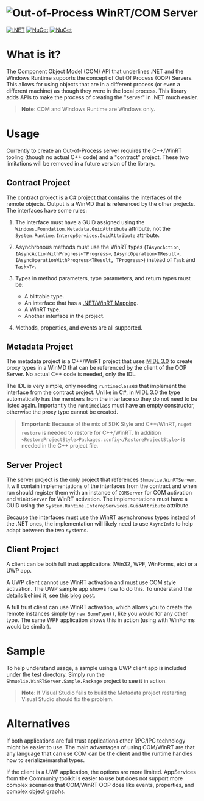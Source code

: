 ![Out-of-Process WinRT/COM Server](https://raw.githubusercontent.com/shmuelie/Shmuelie.WinRTServer/main/Shmuelie.WinRTServer.Title.png)
==================================================================

[![.NET](https://github.com/Shmuelie/Shmuelie.WinRTServer/workflows/.NET/badge.svg)][1] [![NuGet](https://img.shields.io/nuget/dt/Shmuelie.WinRTServer.svg)][2] [![NuGet](https://img.shields.io/nuget/vpre/Shmuelie.WinRTServer.svg)][3]

# What is it?

The Component Object Model (COM) API that underlines .NET and the Windows
Runtime supports the concept of Out Of Process (OOP) Servers. This allows for
using objects that are in a different process (or even a different machine) as
though they were in the local process. This library adds APIs to make the
process of creating the "server" in .NET much easier.

> **Note**: COM and Windows Runtime are Windows only.

# Usage

Currently to create an Out-of-Process server requires the C++/WinRT tooling
(though no actual C++ code) and a "contract" project. These two limitations will
be removed in a future version of the library.

## Contract Project

The contract project is a C# project that contains the interfaces of the remote
objects. Output is a WinMD that is referenced by the other projects. The interfaces have some rules:

1. The interface must have a GUID assigned using the
   `Windows.Foundation.Metadata.GuidAttribute` attribute, not the
   `System.Runtime.InteropServices.GuidAttribute` attribute.
2. Asynchronous methods must use the WinRT types (`IAsyncAction`,
   `IAsyncActionWithProgress<TProgress>`, `IAsyncOperation<TResult>`,
   `IAsyncOperationWithProgress<TResult, TProgress>`) instead of `Task` and
   `Task<T>`.
3. Types in method parameters, type parameters, and return types must be:

   - A blittable type.
   - An interface that has a [.NET/WinRT Mapping][4].
   - A WinRT type.
   - Another interface in the project.

4. Methods, properties, and events are all supported.

## Metadata Project

The metadata project is a C++/WinRT project that uses [MIDL 3.0][5] to create
proxy types in a WinMD that can be referenced by the client of the OOP Server.
No actual C++ code is needed, only the IDL.

The IDL is very simple, only needing `runtimeclass`es that implement the
interface from the contract project. Unlike in C#, in MIDL 3.0 the type
automatically has the members from the interface so they do not need to be
listed again. Importantly the `runtimeclass` must have an empty constructor,
otherwise the proxy type cannot be created.

> :exclamation:**Important**: Because of the mix of SDK Style and C++/WinRT,
> `nuget restore` is needed to restore for C++/WinRT. In addition
> `<RestoreProjectStyle>Packages.config</RestoreProjectStyle>` is needed in the
> C++ project file.

## Server Project

The server project is the only project that references `Shmuelie.WinRTServer`.
It will contain implementations of the interfaces from the contract and when run
should register them with an instance of `COMServer` for COM activation and
`WinRtServer` for WinRT activation. The implementations must have a GUID using
the `System.Runtime.InteropServices.GuidAttribute` attribute.

Because the interfaces must use the WinRT asynchronous types instead of the .NET
ones, the implementation will likely need to use `AsyncInfo` to help adapt
between the two systems.

## Client Project

A client can be both full trust applications (Win32, WPF, WinForms, etc) or a
UWP app.

A UWP client cannot use WinRT activation and must use COM style activation. The
UWP sample app shows how to do this. To understand the details behind it, see
[this blog post][6].

A full trust client can use WinRT activation, which allows you to create the
remote instances simply by `new SomeType()`, like you would for any other type.
The same WPF application shows this in action (using with WinForms would be
similar).

# Sample

To help understand usage, a sample using a UWP client app is included under the
test directory. Simply run the `Shmuelie.WinRTServer.Sample.Package` project to
see it in action.

> **Note**: If Visual Studio fails to build the Metadata project restarting
> Visual Studio should fix the problem.

# Alternatives

If both applications are full trust applications other RPC/IPC technology might
be easier to use. The main advantages of using COM/WinRT are that any language
that can use COM can be the client and the runtime handles how to
serialize/marshal types.

If the client is a UWP application, the options are more limited. AppServices
from the Community toolkit is easier to use but does not support more complex
scenarios that COM/WinRT OOP does like events, properties, and complex object
graphs.

[1]: https://github.com/Shmuelie/Shmuelie.WinRTServer/actions
[2]: https://www.nuget.org/stats/packages/Shmuelie.WinRTServer?groupby=Version
[3]: https://www.nuget.org/packages/Shmuelie.WinRTServer/
[4]: https://learn.microsoft.com/en-us/windows/apps/develop/platform/csharp-winrt/net-mappings-of-winrt-types
[5]: https://learn.microsoft.com/en-us/uwp/midl-3/
[6]: https://devblogs.microsoft.com/ifdef-windows/the-journey-of-moving-from-cpp-winrt-to-csharp-in-the-microsoft-store/
